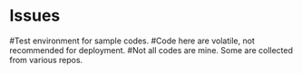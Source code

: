 # Issues
#Test environment for sample codes.
#Code here are volatile, not recommended for deployment.
#Not all codes are mine. Some are collected from various repos.
